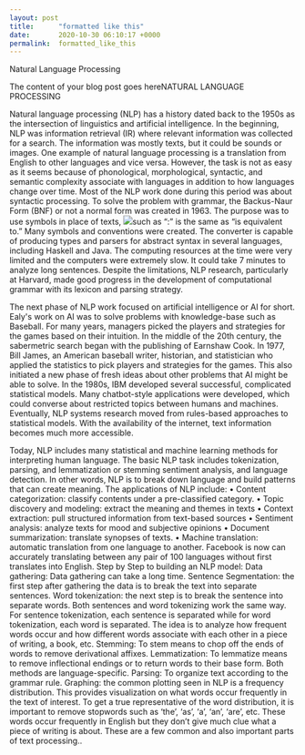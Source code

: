 ```yaml
---
layout: post
title:      "formatted like this"
date:       2020-10-30 06:10:17 +0000
permalink:  formatted_like_this
---
```



Natural Language Processing 


The content of your blog post goes hereNATURAL LANGUAGE PROCESSING

Natural language processing (NLP) has a history dated back to the 1950s as the intersection of linguistics and artificial intelligence. In the beginning, NLP was information retrieval (IR) where relevant information was collected for a search. The information was mostly texts, but it could be sounds or images. One example of natural language processing is a translation from English to other languages and vice versa. However, the task is not as easy as it seems because of phonological, morphological, syntactic, and semantic complexity associate with languages in addition to how languages change over time. Most of the NLP work done during this period was about syntactic processing. To solve the problem with grammar, the Backus-Naur Form (BNF) or not a normal form was created in 1963. The purpose was to use symbols in place of texts, ![](http://)such as “:” is the same as “is equivalent to.” Many symbols and conventions were created. The converter is capable of producing types and parsers for abstract syntax in several languages, including Haskell and Java. The computing resources at the time were very limited and the computers were extremely slow. It could take 7 minutes to analyze long sentences. Despite the limitations, NLP research, particularly at Harvard, made good progress in the development of computational grammar with its lexicon and parsing strategy. 

The next phase of NLP work focused on artificial intelligence or AI for short. Ealy's work on AI was to solve problems with knowledge-base such as Baseball. For many years, managers picked the players and strategies for the games based on their intuition. In the middle of the 20th century, the sabermetric search began with the publishing of Earnshaw Cook. In 1977, Bill James, an American baseball writer, historian, and statistician who applied the statistics to pick players and strategies for the games. This also initiated a new phase of fresh ideas about other problems that AI might be able to solve. In the 1980s, IBM developed several successful, complicated statistical models. Many chatbot-style applications were developed, which could converse about restricted topics between humans and machines. Eventually, NLP systems research moved from rules-based approaches to statistical models. With the availability of the internet, text information becomes much more accessible. 

Today, NLP includes many statistical and machine learning methods for interpreting human language. The basic NLP task includes tokenization, parsing, and lemmatization or stemming sentiment analysis, and language detection. In other words, NLP is to break down language and build patterns that can create meaning. The applications of NLP include:
•	Content categorization: classify contents under a pre-classified category.
•	Topic discovery and modeling: extract the meaning and themes in texts
•	Context extraction: pull structured information from text-based sources
•	Sentiment analysis: analyze texts for mood and subjective opinions 
•	Document summarization: translate synopses of texts.
•	Machine translation: automatic translation from one language to another. Facebook is now can accurately translating between any pair of 100 languages without first translates into English. 
Step by Step to building an NLP model:
Data gathering: Data gathering can take a long time.
Sentence Segmentation: the first step after gathering the data is to break the text into separate sentences. 
Word tokenization: the next step is to break the sentence into separate words. Both sentences and word tokenizing work the same way. For sentence tokenization, each sentence is separated while for word tokenization, each word is separated. The idea is to analyze how frequent words occur and how different words associate with each other in a piece of writing, a book, etc. 
Stemming: To stem means to chop off the ends of words to remove derivational affixes.
Lemmatization: To lemmatize means to remove inflectional endings or to return words to their base form. Both methods are language-specific. 
Parsing: To organize text according to the grammar rule. 
Graphing: the common plotting seen in NLP is a frequency distribution. This provides visualization on what words occur frequently in the text of interest. To get a true representative of the word distribution, it is important to remove stopwords such as ‘the’, ‘as’, ‘a’, ‘an’, ‘are’, etc. These words occur frequently in English but they don’t give much clue what a piece of writing is about. These are a few common and also important parts of text processing..
